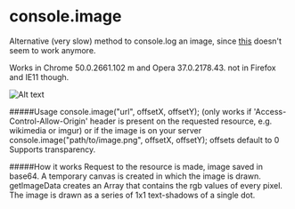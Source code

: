 # console.image
Alternative (very slow) method to console.log an image, since [this](https://github.com/adriancooney/console.image) doesn't seem to work anymore.

Works in Chrome 50.0.2661.102 m and Opera 37.0.2178.43. not in Firefox and IE11 though.

![Alt text](http://i.imgur.com/yOW4Pzi.jpg)

#####Usage
console.image("url", offsetX, offsetY);
(only works if 'Access-Control-Allow-Origin' header is present on the requested resource, e.g. wikimedia or imgur)
or if the image is on your server
console.image("path/to/image.png", offsetX, offsetY);
offsets default to 0
Supports transparency.

#####How it works
Request to the resource is made, image saved in base64. A temporary canvas is created in which the image is drawn.
getImageData creates an Array that contains the rgb values of every pixel.
The image is drawn as a series of 1x1 text-shadows of a single dot.




